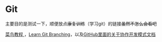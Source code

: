 # Git

主要目的是测试一下，顺便放点~~康复训练~~（学习git）的链接~~虽然不怎么会看吧~~

[菜鸟教程 ](https://www.runoob.com/git/git-tutorial.html)，[Learn Git Branching](https://learngitbranching.js.org/?locale=zh_CN)，以及[GitHub里面的关于协作开发模式文档](https://docs.github.com/zh/pull-requests/collaborating-with-pull-requests/getting-started/about-collaborative-development-models)